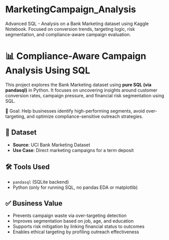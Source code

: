 # MarketingCampaign_Analysis
Advanced SQL - Analysis on a Bank Marketing dataset using Kaggle Notebook. Focused on conversion trends, targeting logic, risk segmentation, and compliance-aware campaign evaluation.

# 📊 Compliance-Aware Campaign Analysis Using SQL

This project explores the Bank Marketing dataset using **pure SQL (via pandasql)** in Python. It focuses on uncovering insights around customer conversion rates, campaign pressure, and financial risk segmentation using SQL.

🧠 Goal: Help businesses identify high-performing segments, avoid over-targeting, and optimize compliance-sensitive outreach strategies.

## 📌 Dataset
- **Source**: UCI Bank Marketing Dataset
- **Use Case**: Direct marketing campaigns for a term deposit


## 🛠️ Tools Used
- `pandasql` (SQLite backend)
- Python (only for running SQL, no pandas EDA or matplotlib)
  
## ✅ Business Value
- Prevents campaign waste via over-targeting detection
- Improves segmentation based on job, age, and education
- Supports risk mitigation by linking financial status to outcomes
- Enables ethical targeting by profiling outreach effectiveness
